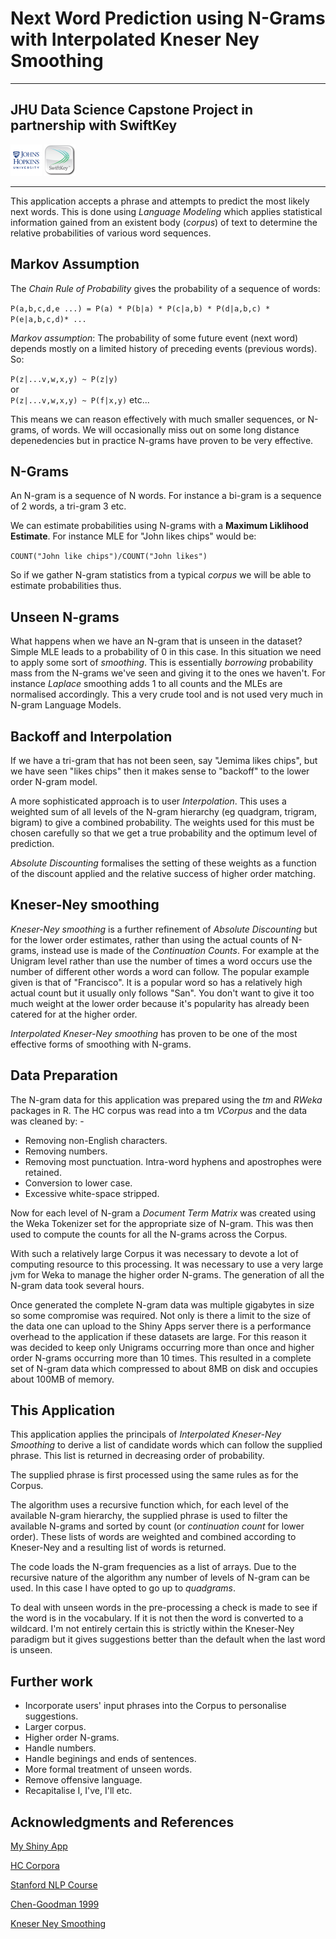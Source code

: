 # Next Word Prediction using N-Grams with Interpolated Kneser Ney Smoothing
---

##  JHU Data Science Capstone Project in partnership with SwiftKey
<img src="./images/JHU-Logo-Square-Mini_180px.png" alt="Johns Hopkins University" style="width: 50px;"/> <img src="./images/SwiftKey-Logo.png" alt="SwiftKey" style="width: 50px;"/>

---

This application accepts a phrase and attempts to predict the most likely next words. This is done using *Language Modeling* which applies statistical information gained from an existent body (*corpus*) of text to determine the relative probabilities of various word sequences.

## Markov Assumption
The *Chain Rule of Probability* gives the probability of a sequence of words:

`P(a,b,c,d,e ...) = P(a) * P(b|a) * P(c|a,b) * P(d|a,b,c) * P(e|a,b,c,d)* ...`

*Markov assumption*: The probability of some future event (next word) depends mostly on a limited history of preceding events (previous words). So: 

`P(z|...v,w,x,y) ~ P(z|y)`  
or   
`P(z|...v,w,x,y) ~ P(f|x,y)` 
etc...

This means we can reason effectively with much smaller sequences, or N-grams, of words. We will occasionally miss out on some long distance depenedencies but in practice N-grams have proven to be very effective.

## N-Grams
An N-gram is a sequence of N words. For instance a bi-gram is a sequence of 2 words, a tri-gram 3 etc.

We can estimate probabilities using N-grams with a **Maximum Liklihood Estimate**. For instance MLE for "John likes chips" would be: 

`COUNT("John like chips")/COUNT("John likes")`

So if we gather N-gram statistics from a typical *corpus* we will be able to estimate probabilities thus.

## Unseen N-grams
What happens when we have an N-gram that is unseen in the dataset? Simple MLE leads to a probability of 0 in this case. In this situation we need to apply some sort of *smoothing*. This is essentially *borrowing* probability mass from the N-grams we've seen and giving it to the ones we haven't. For instance *Laplace* smoothing adds 1 to all counts and the MLEs are normalised accordingly. This a very crude tool and is not used very much in N-gram Language Models.

## Backoff and Interpolation
If we have a tri-gram that has not been seen, say "Jemima likes chips", but we have seen "likes chips" then it makes sense to "backoff" to the lower order N-gram model.

A more sophisticated approach is to user *Interpolation*. This uses a weighted sum of all levels of the N-gram hierarchy (eg quadgram, trigram, bigram) to give a combined probability. The weights used for this must be chosen carefully so that we get a true probability and the optimum level of prediction.

*Absolute Discounting* formalises the setting of these weights as a function of the discount applied and the relative success of higher order matching.

## Kneser-Ney smoothing

*Kneser-Ney smoothing* is a further refinement of *Absolute Discounting* but for the lower order estimates, rather than using the actual counts of N-grams, instead use is made of the *Continuation Counts*. For example at the Unigram level rather than use the number of times a word occurs use the number of different other words a word can follow. The popular example given is that of "Francisco". It is a popular word so has a relatively high actual count but it usually only follows "San". You don't want to give it too much weight at the lower order because it's popularity has already been catered for at the higher order.

*Interpolated Kneser-Ney smoothing* has proven to be one of the most effective forms of smoothing with N-grams.

## Data Preparation

The N-gram data for this application was prepared using the *tm* and *RWeka* packages in R. The HC corpus was read into a tm *VCorpus* and the data was cleaned by: -

* Removing non-English characters.
* Removing numbers.
* Removing most punctuation. Intra-word hyphens and apostrophes were retained.
* Conversion to lower case.
* Excessive white-space stripped.

Now for each level of N-gram a *Document Term Matrix* was created using the Weka Tokenizer set for the appropriate size of N-gram. This was then used to compute the counts for all the N-grams across the Corpus.

With such a relatively large Corpus it was necessary to devote a lot of computing resource to this processing. It was necessary to use a very large jvm for Weka to manage the higher order N-grams. The generation of all the N-gram data took several hours.

Once generated the complete N-gram data was multiple gigabytes in size so some compromise was required. Not only is there a limit to the size of the data one can upload to the Shiny Apps server there is a performance overhead to the application if these datasets are large. For this reason it was decided to keep only Unigrams occurring more than once and higher order N-grams occurring more than 10 times. This resulted in a complete set of N-gram data which compressed to about 8MB on disk and occupies about 100MB of memory.

## This Application

This application applies the principals of *Interpolated Kneser-Ney Smoothing* to derive a list of candidate words which can follow the supplied phrase. This list is returned in decreasing order of probability.

The supplied phrase is first processed using the same rules as for the Corpus.

The algorithm uses a recursive function which, for each level of the available N-gram hierarchy, the supplied phrase is used to filter the available N-grams and sorted by count (or *continuation count* for lower order). These lists of words are weighted and combined according to Kneser-Ney and a resulting list of words is returned. 

The code loads the N-gram frequencies as a list of arrays. Due to the recursive nature of the algorithm any number of levels of N-gram can be used. In this case I have opted to go up to *quadgrams*.

To deal with unseen words in the pre-processing a check is made to see if the word is in the vocabulary. If it is not then the word is converted to a wildcard. I'm not entirely certain this is strictly within the Kneser-Ney paradigm but it gives suggestions better than the default when the last word is unseen.

## Further work

* Incorporate users' input phrases into the Corpus to personalise suggestions. 
* Larger corpus.
* Higher order N-grams.
* Handle numbers.
* Handle beginings and ends of sentences.
* More formal treatment of unseen words.
* Remove offensive language.
* Recapitalise I, I've, I'll etc.

## Acknowledgments and References

[My Shiny App](https://jph65.shinyapps.io/Capstone_Predict/)

[HC Corpora](http://www.corpora.heliohost.org/)

[Stanford NLP Course](https://www.coursera.org/course/nlp)

[Chen-Goodman 1999](http://u.cs.biu.ac.il/~yogo/courses/mt2013/papers/chen-goodman-99.pdf)

[Kneser Ney Smoothing](http://www.foldl.me/2014/kneser-ney-smoothing/)
